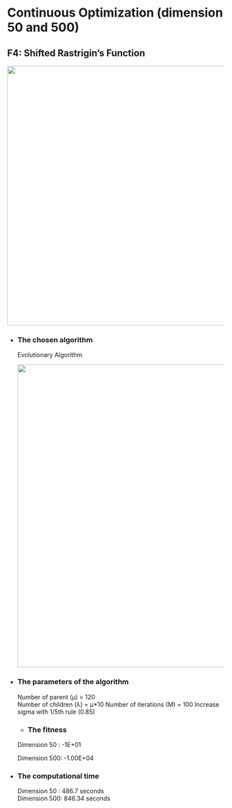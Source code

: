 # Continuous Optimization (dimension 50 and 500)
## F4: Shifted Rastrigin’s Function

<image src = "https://user-images.githubusercontent.com/57988473/81190368-0c386b80-8fb8-11ea-9e2b-8cce867f33e5.png" width = "600">

 

- ### The chosen algorithm       
  Evolutionary Algorithm   
  
  <img src="https://user-images.githubusercontent.com/57988473/81186672-5d922c00-8fb3-11ea-99b6-887b3a503dbb.png" width="700">   


- ### The parameters of the algorithm   
  Number of parent (µ) = 120   
  Number of children (λ) = µ*10 
  Number of iterations (M) = 100
  Increase sigma with 1/5th rule (0.85)   
  
  - ### The fitness   
  Dimension 50 :   -1E+01 
  
  Dimension 500:   -1.00E+04

- ### The computational time  
  Dimension 50 :   486.7    seconds  
  Dimension 500:   846.34 seconds
